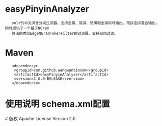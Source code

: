 # easyPinyinAnalyzer
       solr的中文拼音分词过滤器，支持全拼、简拼、简拼和全拼同时输出、简拼全拼混合输出，同时提供了一个基于NGram
       算法的类似EdgeNGramTokenFilter的过滤器，支持双向过滤。
# Maven
       <dependency>
        <groupId>com.github.wangwenbincom</groupId>
        <artifactId>easyPinyinAnalyzer</artifactId>
        <version>1.0.0-RELEASE</version>
       </dependency>
# 使用说明 schema.xml配置
<fieldType name="text_pinyin" class="solr.TextField">
       <analyzer type="index">
              <charFilter class="solr.HTMLStripCharFilterFactory"/>
              <tokenizer class="solr.WhitespaceTokenizerFactory" />			
              <filter class="solr.LowerCaseFilterFactory"/>
              <filter class="org.easy.search.analysis.PinyinTransformTokenFilterFactory" minTerm="1"  outputFormat="both" outOriginal="false" mixShort="5" />
              <filter class="org.liangbl.solr.analysis.PinyinNGramTokenFilterFactory" minGramSize="1" maxGramSize="20" />
       </analyzer>
       <analyzer type="query">
         <charFilter class="solr.HTMLStripCharFilterFactory"/>
         <tokenizer class="solr.WhitespaceTokenizerFactory"/> 
         <filter class="solr.LowerCaseFilterFactory"/>
         <filter class="org.easy.search.analysis.PinyinTransformTokenFilterFactory" minTerm="1"  outputFormat="both" outOriginal="false" mixShort="5" />
         <filter class="org.liangbl.solr.analysis.PinyinNGramTokenFilterFactory" minGramSize="1" maxGramSize="20" />
       </analyzer>
</fieldType>
# 版权
       Apache License Version 2.0
